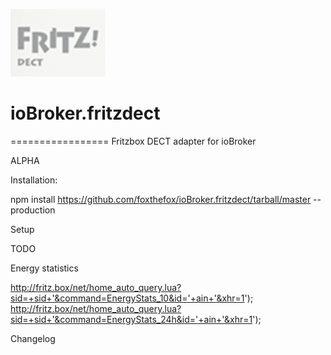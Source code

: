![Logo](admin/fritzdect_logo.png)
# ioBroker.fritzdect
=================
Fritzbox DECT adapter for ioBroker

ALPHA 

Installation:

npm install https://github.com/foxthefox/ioBroker.fritzdect/tarball/master --production

Setup

TODO

Energy statistics

http://fritz.box/net/home_auto_query.lua?sid=+sid+'&command=EnergyStats_10&id='+ain+'&xhr=1');
http://fritz.box/net/home_auto_query.lua?sid=+sid+'&command=EnergyStats_24h&id='+ain+'&xhr=1');

Changelog
